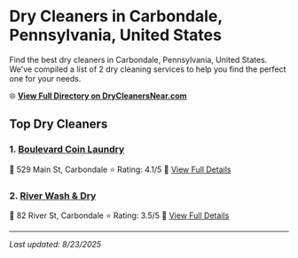 # Dry Cleaners in Carbondale, Pennsylvania, United States

Find the best dry cleaners in Carbondale, Pennsylvania, United States. We've compiled a list of 2 dry cleaning services to help you find the perfect one for your needs.

🌐 **[View Full Directory on DryCleanersNear.com](https://drycleanersnear.com/city/US/Pennsylvania/Carbondale)**

## Top Dry Cleaners

### 1. [Boulevard Coin Laundry](https://drycleanersnear.com/dryCleaner/6860f2eb9e55fd3072cb3837/boulevard-coin-laundry)
📍 529 Main St, Carbondale
⭐ Rating: 4.1/5
🔗 [View Full Details](https://drycleanersnear.com/dryCleaner/6860f2eb9e55fd3072cb3837/boulevard-coin-laundry)

### 2. [River Wash & Dry](https://drycleanersnear.com/dryCleaner/6860f2ee9e55fd3072cb392d/river-wash-dry)
📍 82 River St, Carbondale
⭐ Rating: 3.5/5
🔗 [View Full Details](https://drycleanersnear.com/dryCleaner/6860f2ee9e55fd3072cb392d/river-wash-dry)


---

*Last updated: 8/23/2025*
